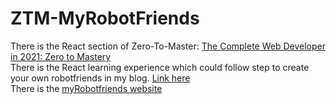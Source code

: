 # ZTM-MyRobotFriends
There is the React section of Zero-To-Master: [The Complete Web Developer in 2021: Zero to Mastery](https://www.udemy.com/share/101WcU3@PmIBt_t88jjMG8EVg6-1kwjQhXimELEcZBblgulc2T0kWkDK1MUG6i_saQTnb0sb1A==/ "title")  
There is the React learning experience which could follow step to create your own robotfriends in my blog. [Link here](https://www.notion.so/ZTM-React-f2c6af2211f2402493fe57fc0bbe2882 "title")  
There is the [myRobotfriends website](https://joeban0608.github.io/ZTM-MyRobotFriends/ "title")
